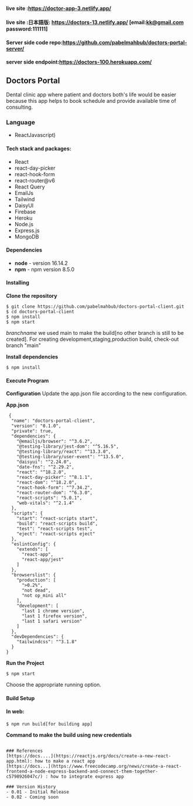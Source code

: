 #### live site :https://doctor-app-3.netlify.app/
#### live site :日本語版: https://doctors-13.netlify.app/  [email:kk@gmail.com password:111111]
#### Server side code repo:https://github.com/pabelmahbub/doctors-portal-server/
#### server side endpoint:https://doctors-100.herokuapp.com/
## Doctors Portal
Dental clinic app where patient and doctors both's life would be easier because this app helps to book schedule and provide available time of consulting.

### Language
- ReactJavascript)

#### Tech stack and packages:
- React
- react-day-picker
- react-hook-form
- react-router@v6
- React Query
- EmailJs
- Tailwind
- DaisyUI
- Firebase
- Heroku
- Node.js
- Express.js
- MongoDB


#### Dependencies
- **node** - version 16.14.2
- **npm** - npm version 8.5.0


#### Installing
**Clone the repository**
```
$ git clone https://github.com/pabelmahbub/doctors-portal-client.git
$ cd doctors-portal-client
$ npm install
$ npm start
```
*branchname* we used main to make the build[no other branch is still to be created].
For creating development,staging,production build, check-out branch "main"

**Install dependencies**
```
$ npm install
```
#### Execute Program

**Configuration**
Update the app.json file according to the new configuration.

**App.json**
```
 {
  "name": "doctors-portal-client",
  "version": "0.1.0",
  "private": true,
  "dependencies": {
    "@emailjs/browser": "^3.6.2",
    "@testing-library/jest-dom": "^5.16.5",
    "@testing-library/react": "^13.3.0",
    "@testing-library/user-event": "^13.5.0",
    "daisyui": "^2.24.0",
    "date-fns": "^2.29.2",
    "react": "^18.2.0",
    "react-day-picker": "^8.1.1",
    "react-dom": "^18.2.0",
    "react-hook-form": "^7.34.2",
    "react-router-dom": "^6.3.0",
    "react-scripts": "5.0.1",
    "web-vitals": "^2.1.4"
  },
  "scripts": {
    "start": "react-scripts start",
    "build": "react-scripts build",
    "test": "react-scripts test",
    "eject": "react-scripts eject"
  },
  "eslintConfig": {
    "extends": [
      "react-app",
      "react-app/jest"
    ]
  },
  "browserslist": {
    "production": [
      ">0.2%",
      "not dead",
      "not op_mini all"
    ],
    "development": [
      "last 1 chrome version",
      "last 1 firefox version",
      "last 1 safari version"
    ]
  },
  "devDependencies": {
    "tailwindcss": "^3.1.8"
  }
}

 ```
 **Run the Project**
```
$ npm start
```
Choose the appropriate running option.

#### Build Setup
#### In web:
```
$ npm run build[for building app]
```
**Command to make the build using new credentials**
```

### References
[https://docs....](https://reactjs.org/docs/create-a-new-react-app.html): how to make a react app
[https://docs...](https://www.freecodecamp.org/news/create-a-react-frontend-a-node-express-backend-and-connect-them-together-c5798926047c/) : how to integrate express app

### Version History
- 0.01 - Initial Release
- 0.02 - Coming soon
```





